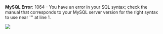 **MySQL Error:** 1064 - You have an error in your SQL syntax; check the manual that corresponds to your MySQL server version for the right syntax to use near ''' at line 1.

![](https://gist.githubusercontent.com/splitline/a930e958a47515ec0c0f0387a8d58f5b/raw/api.svg)
